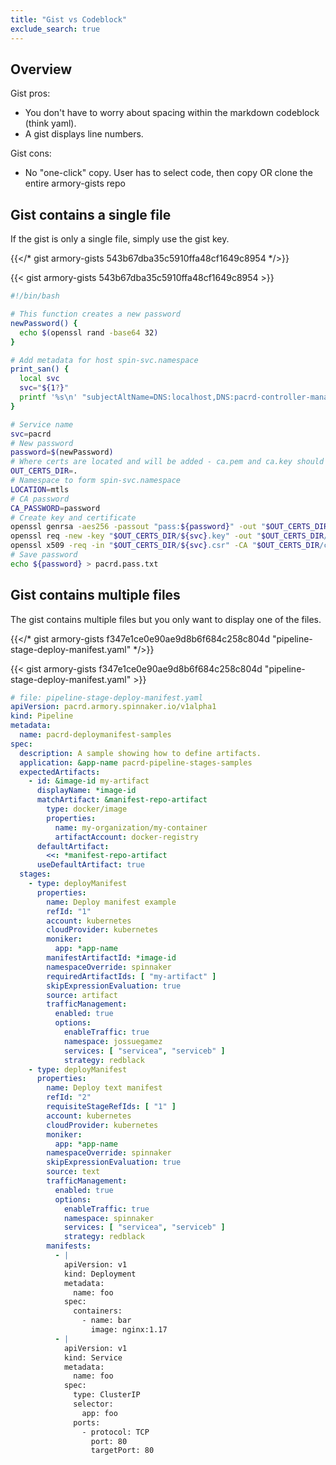 ```yaml
---
title: "Gist vs Codeblock"
exclude_search: true
---
```


## Overview

Gist pros:

* You don't have to worry about spacing within the markdown codeblock (think yaml).
* A gist displays line numbers.

Gist cons:

* No "one-click" copy. User has to select code, then copy OR clone the entire armory-gists repo


## Gist contains a single file

If the gist is only a single file, simply use the gist key.


{{</* gist armory-gists 543b67dba35c5910ffa48cf1649c8954 */>}}


{{< gist armory-gists 543b67dba35c5910ffa48cf1649c8954 >}}


```bash
#!/bin/bash

# This function creates a new password
newPassword() {
  echo $(openssl rand -base64 32)
}

# Add metadata for host spin-svc.namespace
print_san() {
  local svc
  svc="${1?}"
  printf '%s\n' "subjectAltName=DNS:localhost,DNS:pacrd-controller-manager-metrics-service.${LOCATION}"
}

# Service name
svc=pacrd
# New password
password=$(newPassword)
# Where certs are located and will be added - ca.pem and ca.key should be there
OUT_CERTS_DIR=.
# Namespace to form spin-svc.namespace
LOCATION=mtls
# CA password
CA_PASSWORD=password
# Create key and certificate
openssl genrsa -aes256 -passout "pass:${password}" -out "$OUT_CERTS_DIR/${svc}.key" 2048
openssl req -new -key "$OUT_CERTS_DIR/${svc}.key" -out "$OUT_CERTS_DIR/${svc}.csr" -subj /C=US/CN=spin-${svc}.${LOCATION} -passin "pass:${password}"
openssl x509 -req -in "$OUT_CERTS_DIR/${svc}.csr" -CA "$OUT_CERTS_DIR/ca.pem" -CAkey "$OUT_CERTS_DIR/ca.key" -CAcreateserial -out "$OUT_CERTS_DIR/${svc}.crt" -days 3650 -sha256 -passin "pass:${CA_PASSWORD}" -extfile <(print_san "$svc")
# Save password
echo ${password} > pacrd.pass.txt
```

## Gist contains multiple files

The gist contains multiple files but you only want to display one of the files.



{{</* gist armory-gists f347e1ce0e90ae9d8b6f684c258c804d "pipeline-stage-deploy-manifest.yaml" */>}}

{{< gist armory-gists f347e1ce0e90ae9d8b6f684c258c804d "pipeline-stage-deploy-manifest.yaml" >}}

```yaml
# file: pipeline-stage-deploy-manifest.yaml
apiVersion: pacrd.armory.spinnaker.io/v1alpha1
kind: Pipeline
metadata:
  name: pacrd-deploymanifest-samples
spec:
  description: A sample showing how to define artifacts.
  application: &app-name pacrd-pipeline-stages-samples
  expectedArtifacts:
    - id: &image-id my-artifact
      displayName: *image-id
      matchArtifact: &manifest-repo-artifact
        type: docker/image
        properties:
          name: my-organization/my-container
          artifactAccount: docker-registry
      defaultArtifact:
        <<: *manifest-repo-artifact
      useDefaultArtifact: true
  stages:
    - type: deployManifest
      properties:
        name: Deploy manifest example
        refId: "1"
        account: kubernetes
        cloudProvider: kubernetes
        moniker:
          app: *app-name
        manifestArtifactId: *image-id
        namespaceOverride: spinnaker
        requiredArtifactIds: [ "my-artifact" ]
        skipExpressionEvaluation: true
        source: artifact
        trafficManagement:
          enabled: true
          options:
            enableTraffic: true
            namespace: jossuegamez
            services: [ "servicea", "serviceb" ]
            strategy: redblack
    - type: deployManifest
      properties:
        name: Deploy text manifest
        refId: "2"
        requisiteStageRefIds: [ "1" ]
        account: kubernetes
        cloudProvider: kubernetes
        moniker:
          app: *app-name
        namespaceOverride: spinnaker
        skipExpressionEvaluation: true
        source: text
        trafficManagement:
          enabled: true
          options:
            enableTraffic: true
            namespace: spinnaker
            services: [ "servicea", "serviceb" ]
            strategy: redblack
        manifests:
          - |
            apiVersion: v1
            kind: Deployment
            metadata:
              name: foo
            spec:
              containers:
                - name: bar
                  image: nginx:1.17
          - |
            apiVersion: v1
            kind: Service
            metadata:
              name: foo
            spec:
              type: ClusterIP
              selector:
                app: foo
              ports:
                - protocol: TCP
                  port: 80
                  targetPort: 80
```
